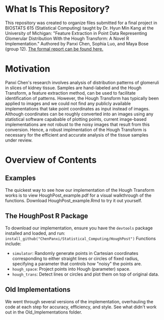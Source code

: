 # What Is This Repository?

This repository was created to organize files submitted for a final project in BIOSTATS 615 (Statistical Computing) taught by Dr. Hyun Min Kang at the University of Michigan: "Feature Extraction in Point Data Representing Glomerular Distribution With the Hough Transform: A Novel R Implementation." Authored by Panxi Chen, Sophia Luo, and Maya Bose (group 12). [The formal report can be found here.](https://docs.google.com/document/d/1x8tjiKyTV1YRHhuBsW-YlDhcexBaT0P2vgnaXSWaqQc/edit?usp=sharing)

# Motivation

Panxi Chen's research involves analysis of distribution patterns of glomeruli in slices of kidney tissue. Samples are hand-labeled and the Hough Transform, a feature extraction method, can be used to facilitate identification of patterns. However, the Hough Transform has typically been applied to images and we could not find any publicly available implementations that take point coordinates as input instead of images. Although coordinates can be roughly converted into an images using any statistical software capabable of plotting points, current image-based implementations are not robust to the noisy images that result from this conversion. Hence, a robust implmentation of the Hough Transform is necessary for the efficient and accurate analysis of the tissue samples under review.

# Overview of Contents

## Examples
The quickest way to see how our implementation of the Hough Transform works is to view HoughPost_example.pdf for a visual walkthrough of the functions. Download HoughPost_example.Rmd to try it out yourself.

## The HoughPost R Package
To download our implementation, ensure you have the `devtools` package installed and loaded, and run: `install_github("ChenPanxi/Statistical_Computing/HoughPost")`
Functions include:
- `simulator`: Randomly generate points in Cartesian coordinates corresponding to either straight lines or circles of fixed radius, specifying a parameter that controls how "noisy" the points are.
- `hough_space`: Project points into Hough (parameter) space.
- `hough_trans`: Detect lines or circles and plot them on top of original data.

## Old Implementations
We went through several versions of the implementation, overhauling the code at each step for accuracy, efficiency, and style. See what didn't work out in the Old_Implementations folder.
